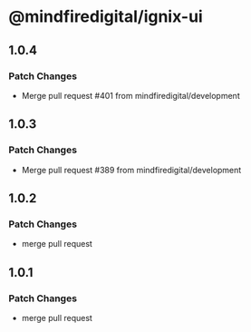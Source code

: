 # @mindfiredigital/ignix-ui

## 1.0.4

### Patch Changes

- Merge pull request #401 from mindfiredigital/development

## 1.0.3

### Patch Changes

- Merge pull request #389 from mindfiredigital/development

## 1.0.2

### Patch Changes

- merge pull request

## 1.0.1

### Patch Changes

- merge pull request
